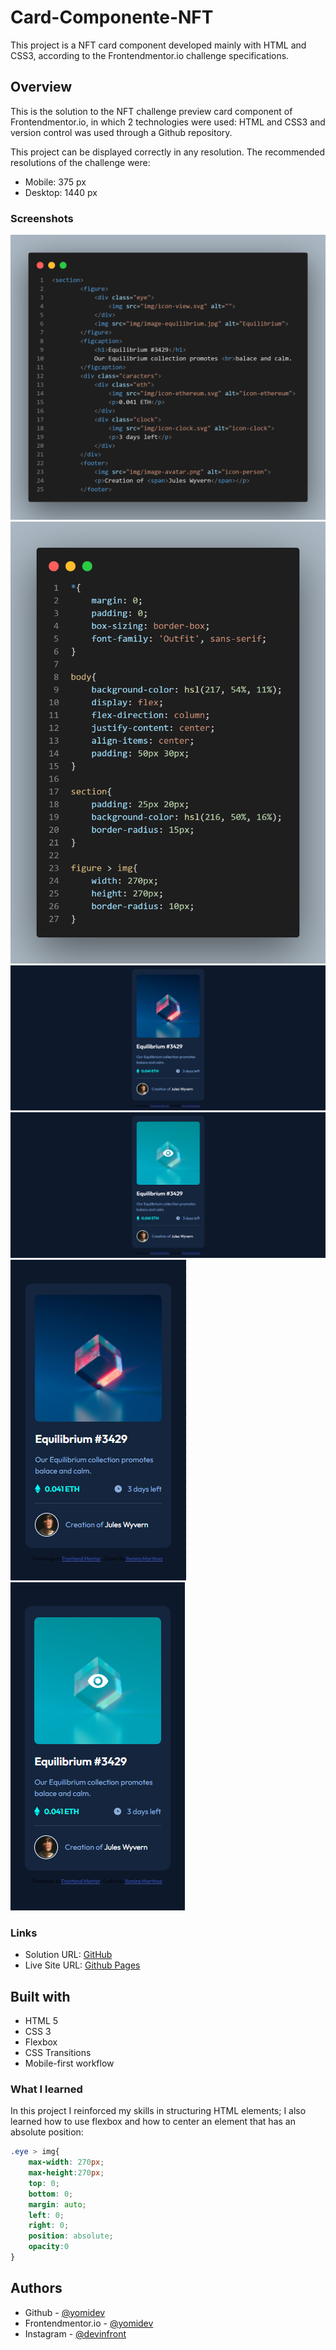
# Card-Componente-NFT

This project is a NFT card component developed mainly with HTML and CSS3, 
according to the Frontendmentor.io challenge specifications.


## Overview

This is the solution to the NFT challenge preview card component 
of Frontendmentor.io, in which 2 technologies were used: HTML and CSS3 
and version control was used through a Github repository.

This project can be displayed correctly in any resolution.
The recommended resolutions of the challenge were:
- Mobile: 375 px
- Desktop: 1440 px
### Screenshots

![](screenshot/code.png)
![](screenshot/code2.png)
![](screenshot/desktop.png)
![](screenshot/desktop-active.png)
![](screenshot/mobile.png)
![](screenshot/mobile-active.png)

### Links

- Solution URL: [GitHub](https://github.com/yomidev/Card-Componente-NFT)
- Live Site URL: [Github Pages](https://yomidev.github.io/Card-Componente-NFT/)
## Built with

- HTML 5
- CSS 3
- Flexbox
- CSS Transitions
- Mobile-first workflow
### What I learned

In this project I reinforced my skills in structuring HTML elements; 
I also learned how to use flexbox and how to center an element that 
has an absolute position:

```css
.eye > img{
    max-width: 270px;
    max-height:270px;
    top: 0;
    bottom: 0;
    margin: auto;
    left: 0;
    right: 0;
    position: absolute;
    opacity:0
}

```


## Authors

- Github - [@yomidev](https://github.com/yomidev)
- Frontendmentor.io - [@yomidev](https://www.frontendmentor.io/profile/yomidev)
- Instagram - [@devinfront](https://www.instagram.com/devinfront/)